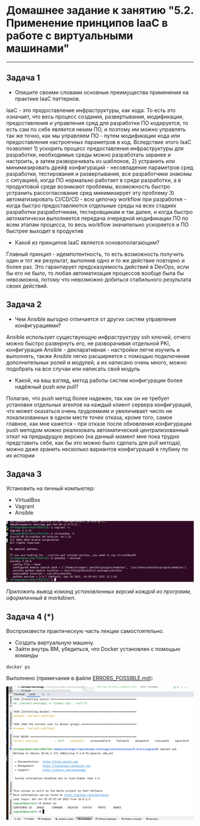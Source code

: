 
# Домашнее задание к занятию "5.2. Применение принципов IaaC в работе с виртуальными машинами"


---

## Задача 1

- Опишите своими словами основные преимущества применения на практике IaaC паттернов.

IaaC - это предоставление инфраструктуры, как кода. То есть это означает, что весь процесс создания, развертывания, модификации, предоставления и управления сред для разработки ПО кодируется, то есть сам по себе является неким ПО, и поэтому им можно управлять так же точно, как мы управляем ПО - путем модификации кода или предоставления настроечных параметров в код. Вследствие этого IaaC позволяет 1) ускорить процесс предоставления инфраструктуры для разработки, необходимые среды можно разработать заранее и настроить, а затем разворачивать из шаблонов, 2) устранить или минимизировать дрейф конфигураций - несовпадение параметров сред разработки, тестирования и развертывания, все разработчики знакомы с ситуацией, когда ПО нормально работает в среде разработки, а в продуктовой среде возникают проблемы, возможность быстро устранить рассогласование сред минимизирует эту проблему 3) автоматизировать CI/CD/CD - всю цепочку workflow при разработке - когда быстро предоставляются отдельные среды на всех стадиях разработки разработчикам, тестировщикам и так далее, и когда быстро автоматически выполняется передача очередной модификации ПО по всем этапам процесса, то весь workflow значительно ускоряется и ПО быстрее выходит в продуктив

- Какой из принципов IaaC является основополагающим?

Главный принцип - идемпотентность, то есть возможность получить один и тот же результат, выполнив одно и то же действие повторно и более раз. Это гарантирует предсказуемость действий в DevOps, если бы его не было, то любая автоматизация процессов вообще была бы невозможна, потому что невозможно добиться стабильного результата своих действий.


## Задача 2

- Чем Ansible выгодно отличается от других систем управление конфигурациями?

Ansible использует существующую инфраструктуру ssh ключей, отчего можно быстро развернуть его, не разворачивая отдельной PKI, конфигурация Ansible - декларативная - настройки легче изучить и выполнять, также Ansible легко расширяется с помощью подключения дополнительных ролей и модулей, а их написано очень много, можно подобрать на все случаи или написать свой модуль

- Какой, на ваш взгляд, метод работы систем конфигурации более надёжный push или pull?

Полагаю, что push метод более надежен, так как он не требует установки отдельных агентов на каждый клиент сервера конфигураций, что может оказаться очень трудоемким и увеличивает число не локализованных в одном месте точек отказа, кроме того, самое главное, как мне кажется - при отказе после обновления конфигурации push методом можно реализовать автоматический централизованный откат на предыдущую версию (на данный момент мне пока трудно представить себе, как бы это можно было сделать для pull метода), можно даже хранить несколько вариантов конфигураций в глубину по их истории

## Задача 3

Установить на личный компьютер:

- VirtualBox
- Vagrant
- Ansible

![img.png](img.png)


*Приложить вывод команд установленных версий каждой из программ, оформленный в markdown.*

## Задача 4 (*)

Воспроизвести практическую часть лекции самостоятельно.

- Создать виртуальную машину.
- Зайти внутрь ВМ, убедиться, что Docker установлен с помощью команды
```
docker ps
```

Выполнено (примечания в файле [ERRORS_POSSIBLE.md](ERRORS_POSSIBLE.md)):

![img_2.png](img_2.png)